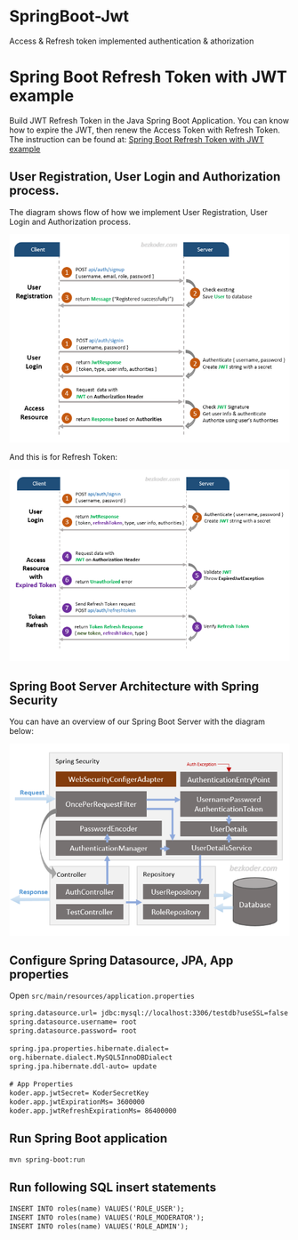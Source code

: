 # SpringBoot-Jwt  
Access & Refresh token implemented authentication & athorization
# Spring Boot Refresh Token with JWT example

Build JWT Refresh Token in the Java Spring Boot Application. You can know how to expire the JWT, then renew the Access Token with Refresh Token.
The instruction can be found at:
[Spring Boot Refresh Token with JWT example](https://bezkoder.com/spring-boot-refresh-token-jwt/)

## User Registration, User Login and Authorization process.
The diagram shows flow of how we implement User Registration, User Login and Authorization process.

![spring-boot-spring-security-jwt-authentication-flow](src/main/resources/static/images/spring-boot-spring-security-jwt-authentication-flow.png)

And this is for Refresh Token:

![spring-boot-refresh-token-jwt-example-flow](src/main/resources/static/images/spring-boot-refresh-token-jwt-example-flow.png)

## Spring Boot Server Architecture with Spring Security
You can have an overview of our Spring Boot Server with the diagram below:

![spring-boot-jwt-authentication-spring-security-architecture](src/main/resources/static/images/spring-boot-jwt-authentication-spring-security-architecture.png)

## Configure Spring Datasource, JPA, App properties
Open `src/main/resources/application.properties`

```properties
spring.datasource.url= jdbc:mysql://localhost:3306/testdb?useSSL=false
spring.datasource.username= root
spring.datasource.password= root

spring.jpa.properties.hibernate.dialect= org.hibernate.dialect.MySQL5InnoDBDialect
spring.jpa.hibernate.ddl-auto= update

# App Properties
koder.app.jwtSecret= KoderSecretKey
koder.app.jwtExpirationMs= 3600000
koder.app.jwtRefreshExpirationMs= 86400000
```

## Run Spring Boot application
```
mvn spring-boot:run
```

## Run following SQL insert statements
```
INSERT INTO roles(name) VALUES('ROLE_USER');
INSERT INTO roles(name) VALUES('ROLE_MODERATOR');
INSERT INTO roles(name) VALUES('ROLE_ADMIN');
```


